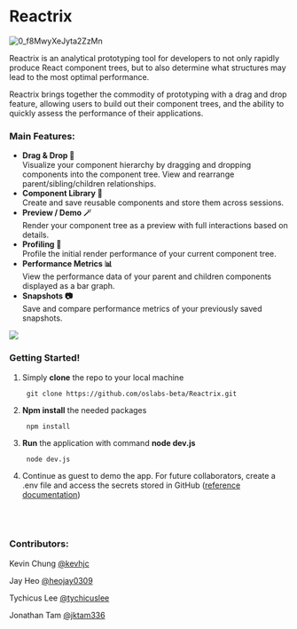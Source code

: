 # Reactrix
![0_f8MwyXeJyta2ZzMn](https://user-images.githubusercontent.com/93226840/150414276-df31169d-d6cc-43b7-8b3d-a09ff868c454.png)

Reactrix is an analytical prototyping tool for developers to not only rapidly produce React component trees, but to also determine what structures may lead to the most optimal performance.

Reactrix brings together the commodity of prototyping with a drag and drop feature, allowing users to build out their component trees, and the ability to quickly assess the performance of their applications.

### Main Features:

* **Drag & Drop 🤏**<br>
Visualize your component hierarchy by dragging and dropping components into the component tree. View and rearrange parent/sibling/children relationships.
* **Component Library 📕**<br>
Create and save reusable components and store them across sessions.
* **Preview / Demo 🪄**<br>
Render your component tree as a preview with full interactions based on details.
* **Profiling 🔎**<br>
Profile the initial render performance of your current component tree.
* **Performance Metrics 📊**<br>
View the performance data of your parent and children components displayed as a bar graph.
* **Snapshots 📷**<br>
Save and compare performance metrics of your previously saved snapshots.

![](https://github.com/oslabs-beta/Reactrix/blob/main/demo.gif)

### Getting Started!
1. Simply **clone** the repo to your local machine 

        git clone https://github.com/oslabs-beta/Reactrix.git

2. **Npm install** the needed packages

        npm install

3. **Run** the application with command **node dev.js**

        node dev.js

4. Continue as guest to demo the app. For future collaborators, create a .env file and access the secrets stored in GitHub ([reference documentation](https://docs.github.com/en/actions/security-guides/encrypted-secrets#using-encrypted-secrets-in-a-workflow))

<br><br>

### Contributors:

Kevin Chung [@kevhjc](https://github.com/kevhjc)

Jay Heo [@heojay0309](https://github.com/heojay0309)

Tychicus Lee [@tychicuslee](https://github.com/tychicuslee)

Jonathan Tam [@jktam336](https://github.com/jktam336)
